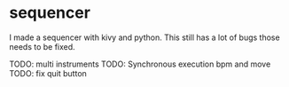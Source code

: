 # sequencer

I made a sequencer with kivy and python.
This still has a lot of bugs those needs to be fixed.

TODO: multi instruments
TODO: Synchronous execution bpm and move
TODO: fix quit button
